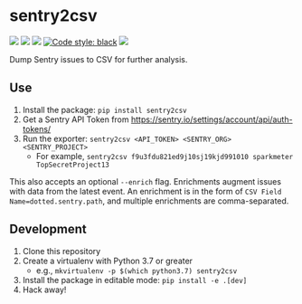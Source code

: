 # sentry2csv

![](https://github.com/sparkmeter/sentry2csv/workflows/build/badge.svg)
![](https://img.shields.io/pypi/v/sentry2csv)
![](https://img.shields.io/pypi/pyversions/sentry2csv)
[![Code style: black](https://img.shields.io/badge/code%20style-black-000000.svg)](https://github.com/psf/black)
![](https://img.shields.io/pypi/l/sentry2csv)

Dump Sentry issues to CSV for further analysis.

## Use

1. Install the package: `pip install sentry2csv`
2. Get a Sentry API Token from https://sentry.io/settings/account/api/auth-tokens/
3. Run the exporter: `sentry2csv <API_TOKEN> <SENTRY_ORG> <SENTRY_PROJECT>`
    * For example, `sentry2csv f9u3fdu821ed9j10sj19kjd991010 sparkmeter TopSecretProject13`

This also accepts an optional `--enrich` flag. Enrichments augment issues with data from the latest event.
An enrichment is in the form of `CSV Field Name=dotted.sentry.path`, and multiple enrichments are comma-separated.

## Development
1. Clone this repository
2. Create a virtualenv with Python 3.7 or greater
   * e.g., `mkvirtualenv -p $(which python3.7) sentry2csv`
3. Install the package in editable mode: `pip install -e .[dev]`
4. Hack away!
